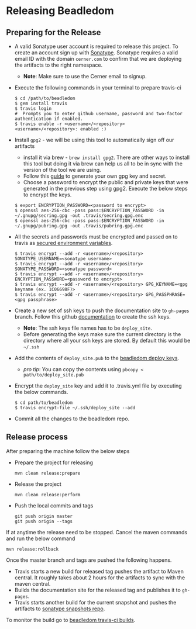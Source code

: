 # Releasing Beadledom

## Preparing for the Release

* A valid Sonatype user account is required to release this project. To create an account sign up with [Sonatype](https://issues.sonatype.org/secure/Signup!default.jspa). Sonatype requires a valid email ID with the domain `cerner.com` to confirm that we are deploying the artifacts to the right namespace.
	* **Note**: Make sure to use the Cerner email to signup.
* Execute the following commands in your terminal to prepare travis-ci
    
    ```
    $ cd /path/to/beadledom
    $ gem install travis
    $ travis login
    #  Prompts you to enter github username, password and two-factor authentication if enabled.
    $ travis enable -r <username>/<repository>
    <username>/<repository>: enabled :)
	```
* Install `gpg2` - we will be using this tool to automatically sign off our artifacts
	* install it via brew - `brew install gpg2`. There are other ways to install this tool but doing it via brew can help us all to be in sync with the version of the tool we are using.
	* Follow this [guide](http://central.sonatype.org/pages/working-with-pgp-signatures.html#generating-a-key-pair) to generate your own gpg key and secret.
	* Choose a password to encrypt the public and private keys that were generated in the previous step using gpg2. Execute the below steps to encrypt the keys.
	
	```    
    $ export ENCRYPTION_PASSWORD=<password to encrypt>
    $ openssl aes-256-cbc -pass pass:$ENCRYPTION_PASSWORD -in ~/.gnupg/secring.gpg -out .travis/secring.gpg.enc
    $ openssl aes-256-cbc -pass pass:$ENCRYPTION_PASSWORD -in ~/.gnupg/pubring.gpg -out .travis/pubring.gpg.enc
	```
* All the secrets and passwords must be encrypted and passed on to travis as [secured environment variables](https://docs.travis-ci.com/user/environment-variables/#Defining-encrypted-variables-in-.travis.yml).
 
	```  
    $ travis encrypt --add -r <username>/<repository> SONATYPE_USERNAME=<sonatype username>
    $ travis encrypt --add -r <username>/<repository> SONATYPE_PASSWORD=<sonatype password>
    $ travis encrypt --add -r <username>/<repository> ENCRYPTION_PASSWORD=<password to encrypt>
    $ travis encrypt --add -r <username>/<repository> GPG_KEYNAME=<gpg keyname (ex. 1C06698F)>
    $ travis encrypt --add -r <username>/<repository> GPG_PASSPHRASE=<gpg passphrase>
    ```   
* Create a new set of ssh keys to push the documentation site to `gh-pages` branch. Follow this github [documentation](https://help.github.com/articles/generating-a-new-ssh-key-and-adding-it-to-the-ssh-agent/#generating-a-new-ssh-key) to create the ssh keys.
	* **Note**: The ssh keys file names has to be `deploy_site`.
	* Before generating the keys make sure the current directory is the directory where all your ssh keys are stored. By default this would be `~/.ssh`
* Add the contents of `deploy_site.pub` to the [beadledom deploy keys](https://github.com/cerner/beadledom/settings/keys).
	* *pro tip*: You can copy the contents using `pbcopy < path/to/deploy_site.pub`
* Encrypt the `deploy_site` key and add it to .travis.yml file by executing the below commands.

	```
	$ cd path/to/beadledom
	$ travis encrypt-file ~/.ssh/deploy_site --add
	``` 
* Commit all the changes to the beadledom repo.
 
## Release process

After preparing the machine follow the below steps

* Prepare the project for releasing

    ```
    mvn clean release:prepare
    ```

* Release the project

    ```
    mvn clean release:perform
    ```

* Push the local commits and tags

    ```
    git push origin master
    git push origin --tags

    ```

If at anytime the release need to be stopped. Cancel the maven commands and run the below command

```
mvn release:rollback
```

Once the master branch and tags are pushed the following happens.

* Travis starts a new build for released tag pushes the artifact to Maven central. It roughly takes about 2 hours for the artifacts to sync with the maven central.
* Builds the documentation site for the released tag and publishes it to `gh-pages`.
* Travis starts another build for the current snapshot and pushes the artifacts to [sonatype snapshots repo](https://oss.sonatype.org/content/repositories/snapshots/com/cerner/beadledom/).

To monitor the build go to [beadledom travis-ci builds](https://travis-ci.org/cerner/beadledom/builds).
